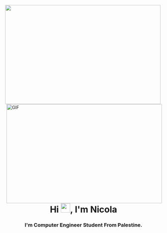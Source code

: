 <a href="#"><img width="500" height="320" src="https://i.imgur.com/wr5oHiN.gif" height="175px"/></a>
<img align="right" alt="GIF" src="https://i.imgur.com/wr5oHiN.gif" width="500" height="320" />

<h1 align="center">Hi <img src="https://raw.githubusercontent.com/MartinHeinz/MartinHeinz/master/wave.gif" width="30px">, I'm Nicola</h1>
<h3 align="center">I'm Computer Engineer Student From Palestine.</h3>
